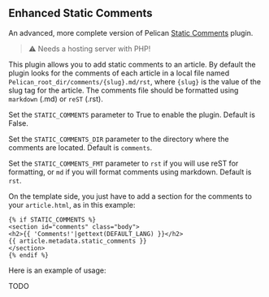 Enhanced Static Comments
------------------------

An advanced, more complete version of Pelican [Static Comments](https://github.com/getpelican/pelican-plugins/tree/master/static_comments) plugin.

>:warning: Needs a hosting server with PHP!

This plugin allows you to add static comments to an article. By default the
plugin looks for the comments of each article in a local file named
``Pelican_root_dir/comments/{slug}.md/rst``, where ``{slug}`` is the value of the slug tag for the
article. The comments file should be formatted using ``markdown`` (.md) or ``reST`` (.rst).

Set the ``STATIC_COMMENTS`` parameter to True to enable the plugin. Default is
False.

Set the ``STATIC_COMMENTS_DIR`` parameter to the directory where the comments
are located. Default is ``comments``.

Set the ``STATIC_COMMENTS_FMT`` parameter to ``rst`` if you will use reST for formatting, 
or ``md`` if you will format comments using markdown. Default is ``rst``.

On the template side, you just have to add a section for the comments to your
``article.html``, as in this example:

    {% if STATIC_COMMENTS %}
    <section id="comments" class="body">
    <h2>{{ 'Comments!'|gettext(DEFAULT_LANG) }}</h2>
    {{ article.metadata.static_comments }}
    </section>
    {% endif %}

Here is an example of usage:

TODO

